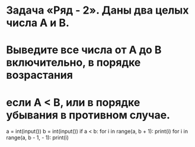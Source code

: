 # Задача «Ряд - 2». Даны два целых числа A и В.
# Выведите все числа от A до B включительно, в порядке возрастания
# если A < B, или в порядке убывания в противном случае.

a = int(input())
b = int(input())
if a < b:
   for i in range(a, b + 1):
       print(i)
       for i in range(a, b - 1, - 1):
       print(i)
